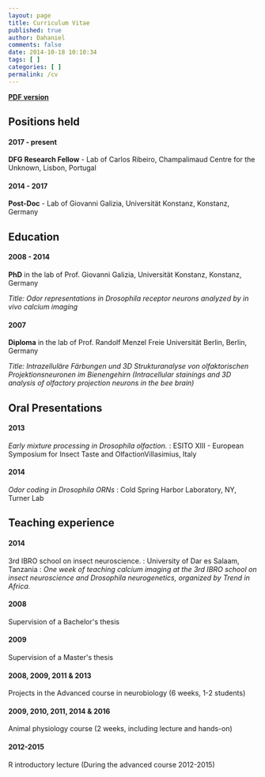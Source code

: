 ```yaml
---
layout: page
title: Curriculum Vitae
published: true
author: Dahaniel
comments: false
date: 2014-10-18 10:10:34
tags: [ ]
categories: [ ]
permalink: /cv
---
```


[**PDF version**](/downloads/curriculum-vitae.pdf)

## Positions held
#### 2017 - present
**DFG Research Fellow** - Lab of Carlos Ribeiro, Champalimaud Centre for the Unknown, Lisbon, Portugal



#### 2014 - 2017
**Post-Doc** - Lab of Giovanni Galizia, Universität Konstanz, Konstanz, Germany


## Education

#### 2008 - 2014
**PhD** in the lab of Prof. Giovanni Galizia, Universität Konstanz, Konstanz, Germany

*Title: Odor representations in Drosophila receptor neurons analyzed by in vivo calcium imaging*


#### 2007

**Diploma** in the lab of Prof. Randolf Menzel
Freie Universität Berlin, Berlin, Germany

*Title: Intrazelluläre Färbungen und 3D Strukturanalyse von olfaktorischen Projektionsneuronen im Bienengehirn (Intracellular stainings and 3D analysis of olfactory projection neurons in the bee brain)*


## Oral Presentations

#### 2013

*Early mixture processing in Drosophila olfaction.*
: ESITO XIII - European Symposium for Insect Taste and OlfactionVillasimius, Italy

#### 2014

*Odor coding in Drosophila ORNs*
: Cold Spring Harbor Laboratory, NY, Turner Lab

## Teaching experience

#### 2014
3rd IBRO school on insect neuroscience.
: University of Dar es Salaam, Tanzania
: *One week of teaching calcium imaging at the 3rd IBRO school on insect neuroscience and Drosophila neurogenetics, organized by Trend in Africa.*

#### 2008
Supervision of a Bachelor's thesis

#### 2009
Supervision of a Master's thesis

#### 2008, 2009, 2011 & 2013
Projects in the Advanced course in neurobiology (6 weeks, 1-2 students)

####  2009, 2010, 2011, 2014 & 2016
Animal physiology course (2 weeks, including lecture and hands-on)

#### 2012-2015
R introductory lecture (During the advanced course 2012-2015)
